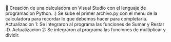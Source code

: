 🧮 Creación de una calculadora en Visual Studio con el lenguaje de programacion Python. :)
Se sube el primer archivo.py con el menu de la calculadora para recordar lo que debemos hacer para completarla.
Actualizacion 1: Se integraron al programa las funciones de Sumar y Restar :D.
Actualizacion 2: Se integraron al programa las funciones de multiplicar y dividir.

